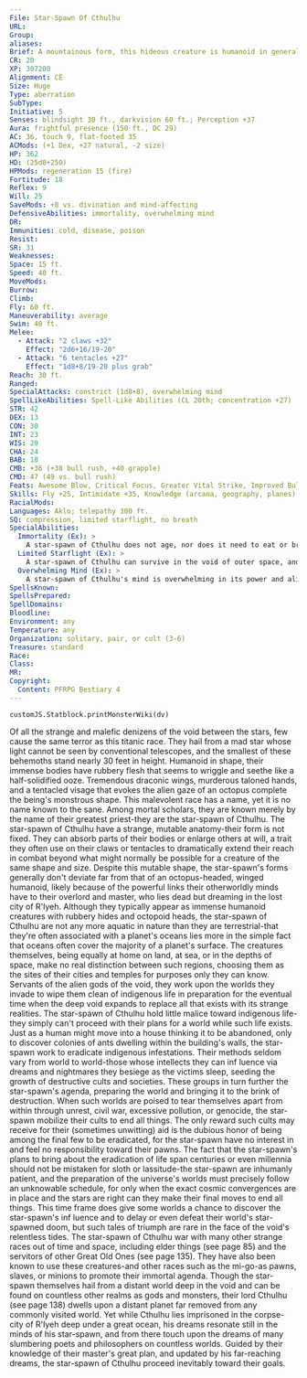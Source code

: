 ```yaml
---
File: Star-Spawn Of Cthulhu
URL: 
Group: 
aliases: 
Brief: A mountainous form, this hideous creature is humanoid in general shape, but its hateful face is a writhing mass of tentacles.
CR: 20
XP: 307200
Alignment: CE
Size: Huge
Type: aberration
SubType: 
Initiative: 5
Senses: blindsight 30 ft., darkvision 60 ft.; Perception +37
Aura: frightful presence (150 ft., DC 29)
AC: 36, touch 9, flat-footed 35
ACMods: (+1 Dex, +27 natural, -2 size)
HP: 362
HD: (25d8+250)
HPMods: regeneration 15 (fire)
Fortitude: 18
Reflex: 9
Will: 25
SaveMods: +8 vs. divination and mind-affecting
DefensiveAbilities: immortality, overwhelming mind
DR: 
Immunities: cold, disease, poison
Resist: 
SR: 31
Weaknesses: 
Space: 15 ft.
Speed: 40 ft.
MoveMods: 
Burrow: 
Climb: 
Fly: 60 ft.
Maneuverability: average
Swim: 40 ft.
Melee: 
  - Attack: "2 claws +32"
    Effect: "2d6+16/19-20"
  - Attack: "6 tentacles +27"
    Effect: "1d8+8/19-20 plus grab"
Reach: 30 ft.
Ranged: 
SpecialAttacks: constrict (1d8+8), overwhelming mind
SpellLikeAbilities: Spell-Like Abilities (CL 20th; concentration +27)  Constant-mind blank   At Will-dream, insanity (DC 24), nightmare (DC 22), sending   3/day-demand (DC 25)   1/day-gate
STR: 42
DEX: 13
CON: 30
INT: 23
WIS: 29
CHA: 24
BAB: 18
CMB: +36 (+38 bull rush, +40 grapple)
CMD: 47 (49 vs. bull rush)
Feats: Awesome Blow, Critical Focus, Greater Vital Strike, Improved Bull Rush, Improved Critical (claw), Improved Critical (tentacle), Improved Initiative, Improved Iron Will, Improved Vital Strike, Iron Will, Power Attack, Staggering Critical, Vital Strike
Skills: Fly +25, Intimidate +35, Knowledge (arcana, geography, planes) +31, Perception +37, Sense Motive +34, Spellcraft +34, Swim +52, Use Magic Device +32
RacialMods: 
Languages: Aklo; telepathy 300 ft.
SQ: compression, limited starflight, no breath
SpecialAbilities:
  Immortality (Ex): >
    A star-spawn of Cthulhu does not age, nor does it need to eat or breathe. Only violence can bring about the death of one of these creatures.
  Limited Starflight (Ex): >
    A star-spawn of Cthulhu can survive in the void of outer space, and its wings allow it to use its fly speed in outer space despite the lack of air. Unlike full starflight (like that of the mi-go; see page 193), a star-spawn of Cthulhu's ability to fly in outer space does not allow it to reach unusual speeds. When it wishes to fly to another world, the creature relies entirely upon its immortality and patience to complete the journey. When speed is required, it instead uses its gate ability to make the journey quickly.
  Overwhelming Mind (Ex): >
    A star-spawn of Cthulhu's mind is overwhelming in its power and alien structure. The first time a creature other than an outsider (excluding native outsiders) or aberration makes mental contact with a star-spawn of Cthulhu, it must succeed at a DC 29 Will save or be stunned for 1d4 rounds. On a successful save, the creature is merely staggered for 1 round. This effect can occur whether the star-spawn of Cthulhu initiates mental contact (such as via a demand, dream, nightmare, or sending spell-like ability, or once per round merely by telepathic communication) or another creature attempts to do so (such as via detect thoughts or dominate monster). Once a creature is exposed to a specific star-spawn of Cthulhu's overwhelming mind, it is immune to this effect from all star-spawn of Cthulhu for 24 hours. This is a mind-affecting effect. The save DC is Charisma-based.
SpellsKnown: 
SpellsPrepared: 
SpellDomains: 
Bloodline: 
Environment: any
Temperature: any
Organization: solitary, pair, or cult (3-6)
Treasure: standard
Race: 
Class: 
MR: 
Copyright:
  Content: PFRPG Bestiary 4
---
```

```dataviewjs
customJS.Statblock.printMonsterWiki(dv)
```
Of all the strange and malefic denizens of the void between the stars, few cause the same terror as this titanic race. They hail from a mad star whose light cannot be seen by conventional telescopes, and the smallest of these behemoths stand nearly 30 feet in height. Humanoid in shape, their immense bodies have rubbery flesh that seems to wriggle and seethe like a half-solidified ooze. Tremendous draconic wings, murderous taloned hands, and a tentacled visage that evokes the alien gaze of an octopus complete the being's monstrous shape. This malevolent race has a name, yet it is no name known to the sane. Among mortal scholars, they are known merely by the name of their greatest priest-they are the star-spawn of Cthulhu. The star-spawn of Cthulhu have a strange, mutable anatomy-their form is not fixed. They can absorb parts of their bodies or enlarge others at will, a trait they often use on their claws or tentacles to dramatically extend their reach in combat beyond what might normally be possible for a creature of the same shape and size. Despite this mutable shape, the star-spawn's forms generally don't deviate far from that of an octopus-headed, winged humanoid, likely because of the powerful links their otherworldly minds have to their overlord and master, who lies dead but dreaming in the lost city of R'lyeh. Although they typically appear as immense humanoid creatures with rubbery hides and octopoid heads, the star-spawn of Cthulhu are not any more aquatic in nature than they are terrestrial-that they're often associated with a planet's oceans lies more in the simple fact that oceans often cover the majority of a planet's surface. The creatures themselves, being equally at home on land, at sea, or in the depths of space, make no real distinction between such regions, choosing them as the sites of their cities and temples for purposes only they can know. Servants of the alien gods of the void, they work upon the worlds they invade to wipe them clean of indigenous life in preparation for the eventual time when the deep void expands to replace all that exists with its strange realities. The star-spawn of Cthulhu hold little malice toward indigenous life-they simply can't proceed with their plans for a world while such life exists. Just as a human might move into a house thinking it to be abandoned, only to discover colonies of ants dwelling within the building's walls, the star-spawn work to eradicate indigenous infestations. Their methods seldom vary from world to world-those whose intellects they can inf luence via dreams and nightmares they besiege as the victims sleep, seeding the growth of destructive cults and societies. These groups in turn further the star-spawn's agenda, preparing the world and bringing it to the brink of destruction. When such worlds are poised to tear themselves apart from within through unrest, civil war, excessive pollution, or genocide, the star-spawn mobilize their cults to end all things. The only reward such cults may receive for their (sometimes unwitting) aid is the dubious honor of being among the final few to be eradicated, for the star-spawn have no interest in and feel no responsibility toward their pawns. The fact that the star-spawn's plans to bring about the eradication of life span centuries or even millennia should not be mistaken for sloth or lassitude-the star-spawn are inhumanly patient, and the preparation of the universe's worlds must precisely follow an unknowable schedule, for only when the exact cosmic convergences are in place and the stars are right can they make their final moves to end all things. This time frame does give some worlds a chance to discover the star-spawn's inf luence and to delay or even defeat their world's star-spawned doom, but such tales of triumph are rare in the face of the void's relentless tides. The star-spawn of Cthulhu war with many other strange races out of time and space, including elder things (see page 85) and the servitors of other Great Old Ones (see page 135). They have also been known to use these creatures-and other races such as the mi-go-as pawns, slaves, or minions to promote their immortal agenda. Though the star-spawn themselves hail from a distant world deep in the void and can be found on countless other realms as gods and monsters, their lord Cthulhu (see page 138) dwells upon a distant planet far removed from any commonly visited world. Yet while Cthulhu lies imprisoned in the corpse-city of R'lyeh deep under a great ocean, his dreams resonate still in the minds of his star-spawn, and from there touch upon the dreams of many slumbering poets and philosophers on countless worlds. Guided by their knowledge of their master's great plan, and updated by his far-reaching dreams, the star-spawn of Cthulhu proceed inevitably toward their goals.
